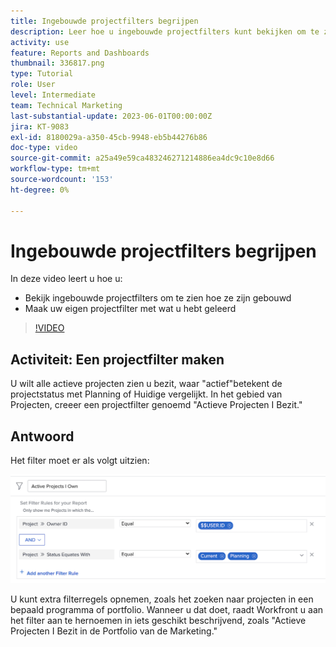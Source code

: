 ```yaml
---
title: Ingebouwde projectfilters begrijpen
description: Leer hoe u ingebouwde projectfilters kunt bekijken om te zien hoe ze zijn gemaakt en uw eigen projectfilter kunt maken in Workfront.
activity: use
feature: Reports and Dashboards
thumbnail: 336817.png
type: Tutorial
role: User
level: Intermediate
team: Technical Marketing
last-substantial-update: 2023-06-01T00:00:00Z
jira: KT-9083
exl-id: 8180029a-a350-45cb-9948-eb5b44276b86
doc-type: video
source-git-commit: a25a49e59ca483246271214886ea4dc9c10e8d66
workflow-type: tm+mt
source-wordcount: '153'
ht-degree: 0%

---
```


# Ingebouwde projectfilters begrijpen

In deze video leert u hoe u:

* Bekijk ingebouwde projectfilters om te zien hoe ze zijn gebouwd
* Maak uw eigen projectfilter met wat u hebt geleerd

>[!VIDEO](https://video.tv.adobe.com/v/336817/?quality=12&learn=on)


## Activiteit: Een projectfilter maken

U wilt alle actieve projecten zien u bezit, waar &quot;actief&quot;betekent de projectstatus met Planning of Huidige vergelijkt. In het gebied van Projecten, creeer een projectfilter genoemd &quot;Actieve Projecten I Bezit.&quot;

## Antwoord

Het filter moet er als volgt uitzien:

![Een beeld van het scherm om een projectfilter tot stand te brengen](assets/opening-built-in-project-filters-1.png)

U kunt extra filterregels opnemen, zoals het zoeken naar projecten in een bepaald programma of portfolio. Wanneer u dat doet, raadt Workfront u aan het filter aan te hernoemen in iets geschikt beschrijvend, zoals &quot;Actieve Projecten I Bezit in de Portfolio van de Marketing.&quot;
